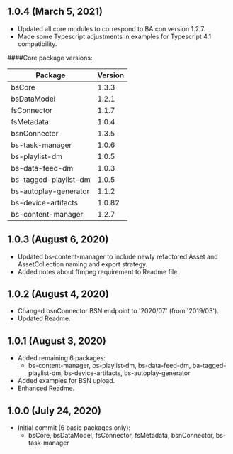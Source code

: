 ## 1.0.4 (March 5, 2021)
- Updated all core modules to correspond to BA:con version 1.2.7.
- Made some Typescript adjustments in examples for Typescript 4.1 compatibility.

####Core package versions:

|Package|Version |
|---|---|
|bsCore|1.3.3   |
|bsDataModel|1.2.1|
|fsConnector|1.1.7|
|fsMetadata|1.0.4|
|bsnConnector|1.3.5|
|bs-task-manager|1.0.6|
|bs-playlist-dm |1.0.5|
|bs-data-feed-dm|1.0.3|
|bs-tagged-playlist-dm|1.0.5|
|bs-autoplay-generator|1.1.2|
|bs-device-artifacts|1.0.82|
|bs-content-manager|1.2.7|

## 1.0.3 (August 6, 2020)
- Updated bs-content-manager to include newly refactored Asset and AssetCollection naming and export strategy.
- Added notes about ffmpeg requirement to Readme file.

## 1.0.2 (August 4, 2020)
- Changed bsnConnector BSN endpoint to '2020/07' (from '2019/03').
- Updated Readme.

## 1.0.1 (August 3, 2020)
- Added remaining 6 packages:
    - bs-content-manager, bs-playlist-dm, bs-data-feed-dm, ba-tagged-playlist-dm, bs-device-artifacts, bs-autoplay-generator
- Added examples for BSN upload.
- Enhanced Readme.

## 1.0.0 (July 24, 2020)
- Initial commit (6 basic packages only):
    - bsCore, bsDataModel, fsConnector, fsMetadata, bsnConnector, bs-task-manager